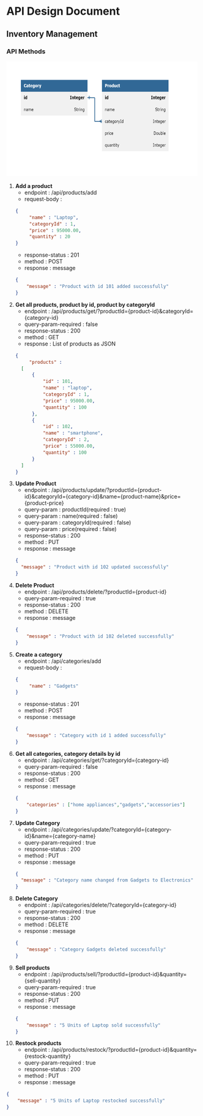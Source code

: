 # API Design Document
## Inventory Management

### API Methods

<img src="Inventory.png" alt="Employee Entity" width="500" height="300">

1. **Add a product** 
    - endpoint : /api/products/add
    - request-body :
   ```json
   {
        "name" : "Laptop",
        "categoryId" : 1,
        "price" : 95000.00,
        "quantity" : 20
   }
   ```
    - response-status : 201
    - method : POST
    - response : message 
   ```json
   {
       "message" : "Product with id 101 added successfully"
   }
   ```
2. **Get all products, product by id, product by categoryId**
   - endpoint : /api/products/get/?productId={product-id}&categoryId={category-id}
   - query-param-required : false
   - response-status : 200
   - method : GET
   - response : List of products as JSON
   ```json
   {
        "products" : 
     [
         {
             "id" : 101,
             "name" : "laptop",
             "categoryId" : 1,
             "price" : 95000.00,
             "quantity" : 100
         },
         {
             "id" : 102,
             "name" : "smartphone",
             "categoryId" : 2,
             "price" : 55000.00,
             "quantity" : 100
         }
     ]
   }
    ```
3. **Update Product**
   - endpoint : /api/products/update/?productId={product-id}&categoryId={category-id}&name={product-name}&price={product-price}
   - query-param : productId(required : true)
   - query-param : name(required : false)
   - query-param : categoryId(required : false)
   - query-param : price(required : false)
   - response-status : 200
   - method : PUT
   - response : message 
   ```json
   {
     "message" : "Product with id 102 updated successfully"
   }
    ```
4. **Delete Product** 
    - endpoint : /api/products/delete/?productId={product-id}
    - query-param-required : true
    - response-status : 200
    - method : DELETE
    - response : message 
   ```json
   {
       "message" : "Product with id 102 deleted successfully"
   }
   
5. **Create a category** 
     - endpoint : /api/categories/add
     - request-body :
    ```json
    {
         "name" : "Gadgets"
    }
    ```
     - response-status : 201
     - method : POST
     - response : message 
    ```json
    {
        "message" : "Category with id 1 added successfully"
    }
    ```
6. **Get all categories, category details by id**
   - endpoint : /api/categories/get/?categoryId={category-id}
   - query-param-required : false
   - response-status : 200
   - method : GET
   - response : message 
   ```json
   {
       "categories" : ["home appliances","gadgets","accessories"]
   }
   ```
7. **Update Category**
   - endpoint : /api/categories/update/?categoryId={category-id}&name={category-name}
   - query-param-required : true
   - response-status : 200
   - method : PUT
   - response : message 
   ```json
   {
     "message" : "Category name changed from Gadgets to Electronics"
   }
    ```
8. **Delete Category** 
    - endpoint : /api/categories/delete/?categoryId={category-id}
    - query-param-required : true
    - response-status : 200
    - method : DELETE
    - response : message 
   ```json
   {
       "message" : "Category Gadgets deleted successfully"
   }
   ```
9. **Sell products**
    - endpoint : /api/products/sell/?productId={product-id}&quantity={sell-quantity}
    - query-param-required : true
    - response-status : 200
    - method : PUT
    - response : message 
   ```json
   {
       "message" : "5 Units of Laptop sold successfully"
   }
   ```
10. **Restock products**
    - endpoint : /api/products/restock/?productId={product-id}&quantity={restock-quantity}
    - query-param-required : true
    - response-status : 200
    - method : PUT
    - response : message 
   ```json
   {
       "message" : "5 Units of Laptop restocked successfully"
   }
   ```
